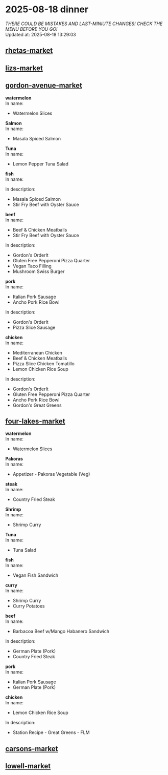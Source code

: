 # 2025-08-18 dinner  
*THERE COULD BE MISTAKES AND LAST-MINIUTE CHANGES! CHECK THE MENU BEFORE YOU GO!*  
Updated at: 2025-08-18 13:29:03  
## [rhetas-market](https://wisc-housingdining.nutrislice.com/menu/rhetas-market/dinner/2025-08-18)  
## [lizs-market](https://wisc-housingdining.nutrislice.com/menu/lizs-market/dinner/2025-08-18)  
## [gordon-avenue-market](https://wisc-housingdining.nutrislice.com/menu/gordon-avenue-market/dinner/2025-08-18)  
**watermelon**  
In name:   
 - Watermelon Slices  
  
**Salmon**  
In name:   
 - Masala Spiced Salmon  
  
**Tuna**  
In name:   
 - Lemon Pepper Tuna Salad  
  
**fish**  
In name:   
  
In description:   
 - Masala Spiced Salmon  
 - Stir Fry Beef with Oyster Sauce  
  
**beef**  
In name:   
 - Beef & Chicken Meatballs  
 - Stir Fry Beef with Oyster Sauce  
  
In description:   
 - Gordon's OrderIt  
 - Gluten Free Pepperoni Pizza Quarter  
 - Vegan Taco Filling  
 - Mushroom Swiss Burger  
  
**pork**  
In name:   
 - Italian Pork Sausage  
 - Ancho Pork Rice Bowl  
  
In description:   
 - Gordon's OrderIt  
 - Pizza Slice Sausage  
  
**chicken**  
In name:   
 - Mediterranean Chicken  
 - Beef & Chicken Meatballs  
 - Pizza Slice Chicken Tomatillo  
 - Lemon Chicken Rice Soup  
  
In description:   
 - Gordon's OrderIt  
 - Gluten Free Pepperoni Pizza Quarter  
 - Ancho Pork Rice Bowl  
 - Gordon's Great Greens  
  
## [four-lakes-market](https://wisc-housingdining.nutrislice.com/menu/four-lakes-market/dinner/2025-08-18)  
**watermelon**  
In name:   
 - Watermelon Slices  
  
**Pakoras**  
In name:   
 - Appetizer -  Pakoras Vegetable (Veg)  
  
**steak**  
In name:   
 - Country Fried Steak  
  
**Shrimp**  
In name:   
 - Shrimp Curry  
  
**Tuna**  
In name:   
 - Tuna Salad  
  
**fish**  
In name:   
 - Vegan Fish Sandwich  
  
**curry**  
In name:   
 - Shrimp Curry  
 - Curry Potatoes  
  
**beef**  
In name:   
 - Barbacoa Beef w/Mango Habanero Sandwich  
  
In description:   
 - German Plate (Pork)  
 - Country Fried Steak  
  
**pork**  
In name:   
 - Italian Pork Sausage  
 - German Plate (Pork)  
  
**chicken**  
In name:   
 - Lemon Chicken Rice Soup  
  
In description:   
 - Station Recipe - Great Greens - FLM  
  
## [carsons-market](https://wisc-housingdining.nutrislice.com/menu/carsons-market/dinner/2025-08-18)  
## [lowell-market](https://wisc-housingdining.nutrislice.com/menu/lowell-market/dinner/2025-08-18)  
  

